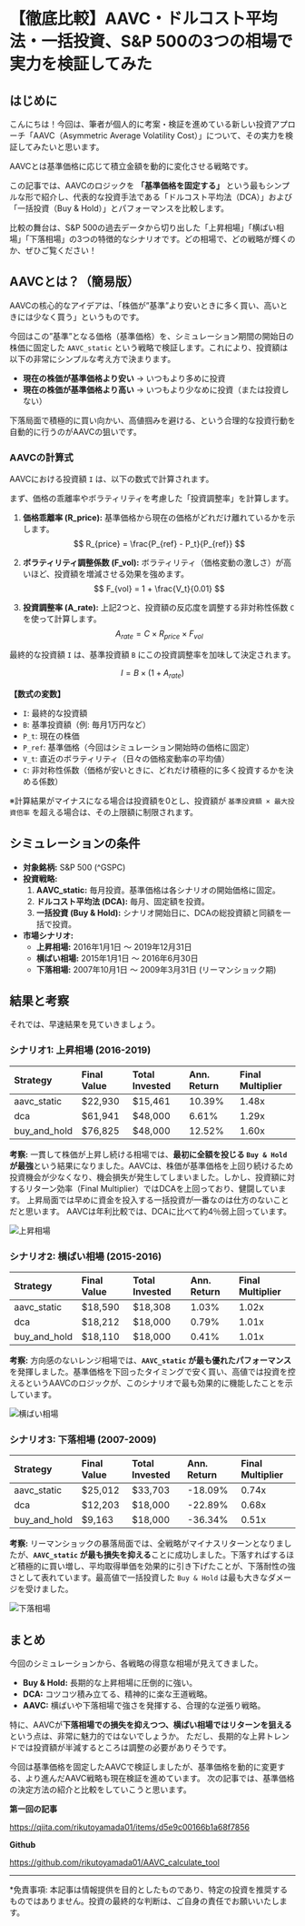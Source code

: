 # 【徹底比較】AAVC・ドルコスト平均法・一括投資、S&P 500の3つの相場で実力を検証してみた

## はじめに

こんにちは！今回は、筆者が個人的に考案・検証を進めている新しい投資アプローチ「AAVC（Asymmetric Average Volatility Cost）」について、その実力を検証してみたいと思います。

AAVCとは基準価格に応じて積立金額を動的に変化させる戦略です。

この記事では、AAVCのロジックを **「基準価格を固定する」** という最もシンプルな形で紹介し、代表的な投資手法である「ドルコスト平均法（DCA）」および「一括投資（Buy & Hold）」とパフォーマンスを比較します。

比較の舞台は、S&P 500の過去データから切り出した「上昇相場」「横ばい相場」「下落相場」の3つの特徴的なシナリオです。どの相場で、どの戦略が輝くのか、ぜひご覧ください！

## AAVCとは？（簡易版）

AAVCの核心的なアイデアは、「株価が”基準”より安いときに多く買い、高いときには少なく買う」というものです。

今回はこの”基準”となる価格（基準価格）を、シミュレーション期間の開始日の株価に固定した `AAVC_static` という戦略で検証します。これにより、投資額は以下の非常にシンプルな考え方で決まります。

- **現在の株価が基準価格より安い** → いつもより多めに投資
- **現在の株価が基準価格より高い** → いつもより少なめに投資（または投資しない）

下落局面で積極的に買い向かい、高値掴みを避ける、という合理的な投資行動を自動的に行うのがAAVCの狙いです。

### AAVCの計算式

AAVCにおける投資額 `I` は、以下の数式で計算されます。

まず、価格の乖離率やボラティリティを考慮した「投資調整率」を計算します。

1.  **価格乖離率 (R_price):** 基準価格から現在の価格がどれだけ離れているかを示します。
    $$
    R_{price} = \frac{P_{ref} - P_t}{P_{ref}}
    $$

2.  **ボラティリティ調整係数 (F_vol):** ボラティリティ（価格変動の激しさ）が高いほど、投資額を増減させる効果を強めます。
    $$ 
    F_{vol} = 1 + \frac{V_t}{0.01}
    $$ 

3.  **投資調整率 (A_rate):** 上記2つと、投資額の反応度を調整する非対称性係数 `C` を使って計算します。
    $$ 
    A_{rate} = C \times R_{price} \times F_{vol}
    $$ 

最終的な投資額 `I` は、基準投資額 `B` にこの投資調整率を加味して決定されます。

$$ 
I = B \times (1 + A_{rate})
$$ 

**【数式の変数】**
*   `I`: 最終的な投資額
*   `B`: 基準投資額（例: 毎月1万円など）
*   `P_t`: 現在の株価
*   `P_ref`: 基準価格（今回はシミュレーション開始時の価格に固定）
*   `V_t`: 直近のボラティリティ（日々の価格変動率の平均値）
*   `C`: 非対称性係数（価格が安いときに、どれだけ積極的に多く投資するかを決める係数）

※計算結果がマイナスになる場合は投資額を0とし、投資額が `基準投資額 × 最大投資倍率` を超える場合は、その上限額に制限されます。

## シミュレーションの条件


- **対象銘柄:** S&P 500 (^GSPC)
- **投資戦略:**
    1.  **AAVC_static:** 毎月投資。基準価格は各シナリオの開始価格に固定。
    2.  **ドルコスト平均法 (DCA):** 毎月、固定額を投資。
    3.  **一括投資 (Buy & Hold):** シナリオ開始日に、DCAの総投資額と同額を一括で投資。
- **市場シナリオ:**
    - **上昇相場:** 2016年1月1日 〜 2019年12月31日
    - **横ばい相場:** 2015年1月1日 〜 2016年6月30日
    - **下落相場:** 2007年10月1日 〜 2009年3月31日 (リーマンショック期)

## 結果と考察

それでは、早速結果を見ていきましょう。

### シナリオ1: 上昇相場 (2016-2019)

| Strategy | Final Value | Total Invested | Ann. Return | Final Multiplier |
|:---|:---|:---|:---|:---|
| aavc_static | $22,930 | $15,461 | 10.39% | 1.48x |
| dca | $61,941 | $48,000 | 6.61% | 1.29x |
| buy_and_hold | $76,825 | $48,000 | 12.52% | 1.60x |

**考察:**
一貫して株価が上昇し続ける相場では、**最初に全額を投じる `Buy & Hold` が最強**という結果になりました。AAVCは、株価が基準価格を上回り続けるため投資機会が少なくなり、機会損失が発生してしまいました。しかし、投資額に対するリターン効率（Final Multiplier）ではDCAを上回っており、健闘しています。
上昇局面では早めに資金を投入する一括投資が一番なのは仕方のないことだと思います。
AAVCは年利比較では、DCAに比べて約4％弱上回っています。

![上昇相場](../charts/uptrend_market.png)

### シナリオ2: 横ばい相場 (2015-2016)

| Strategy | Final Value | Total Invested | Ann. Return | Final Multiplier |
|:---|:---|:---|:---|:---|
| aavc_static | $18,590 | $18,308 | 1.03% | 1.02x |
| dca | $18,212 | $18,000 | 0.79% | 1.01x |
| buy_and_hold | $18,110 | $18,000 | 0.41% | 1.01x |

**考察:**
方向感のないレンジ相場では、**`AAVC_static` が最も優れたパフォーマンス**を発揮しました。基準価格を下回ったタイミングで安く買い、高値では投資を控えるというAAVCのロジックが、このシナリオで最も効果的に機能したことを示しています。

![横ばい相場](../charts/sideways_market.png)

### シナリオ3: 下落相場 (2007-2009)

| Strategy | Final Value | Total Invested | Ann. Return | Final Multiplier |
|:---|:---|:---|:---|:---|
| aavc_static | $25,012 | $33,703 | -18.09% | 0.74x |
| dca | $12,203 | $18,000 | -22.89% | 0.68x |
| buy_and_hold | $9,163 | $18,000 | -36.34% | 0.51x |

**考察:**
リーマンショックの暴落局面では、全戦略がマイナスリターンとなりましたが、**`AAVC_static` が最も損失を抑える**ことに成功しました。下落すればするほど積極的に買い増し、平均取得単価を効果的に引き下げたことが、下落耐性の強さとして表れています。最高値で一括投資した `Buy & Hold` は最も大きなダメージを受けました。

![下落相場](../charts/downtrend_market.png)

## まとめ

今回のシミュレーションから、各戦略の得意な相場が見えてきました。

- **Buy & Hold:** 長期的な上昇相場に圧倒的に強い。
- **DCA:** コツコツ積み立てる、精神的に楽な王道戦略。
- **AAVC:** 横ばいや下落相場で強さを発揮する、合理的な逆張り戦略。

特に、AAVCが**下落相場での損失を抑えつつ、横ばい相場ではリターンを狙える**という点は、非常に魅力的ではないでしょうか。
ただし、長期的な上昇トレンドでは投資額が半減するところは調整の必要がありそうです。

今回は基準価格を固定したAAVCで検証しましたが、基準価格を動的に変更する、より進んだAAVC戦略も現在検証を進めています。
次の記事では、基準価格の決定方法の紹介と比較をしていこうと思います。

**第一回の記事**

https://qiita.com/rikutoyamada01/items/d5e9c00166b1a68f7856

**Github**

https://github.com/rikutoyamada01/AAVC_calculate_tool



---

*免責事項: 本記事は情報提供を目的としたものであり、特定の投資を推奨するものではありません。投資の最終的な判断は、ご自身の責任でお願いいたします。
